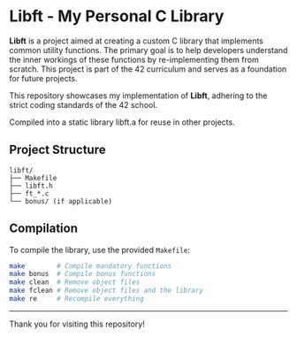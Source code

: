 # Libft - My Personal C Library

**Libft** is a project aimed at creating a custom C library that implements common utility functions. The primary goal is to help developers understand the inner workings of these functions by re-implementing them from scratch. This project is part of the 42 curriculum and serves as a foundation for future projects.

This repository showcases my implementation of **Libft**, adhering to the strict coding standards of the 42 school.

Compiled into a static library libft.a for reuse in other projects.

## Project Structure

```
libft/
├── Makefile
├── libft.h
├── ft_*.c
└── bonus/ (if applicable)
```

## Compilation

To compile the library, use the provided `Makefile`:

```bash
make        # Compile mandatory functions
make bonus  # Compile bonus functions
make clean  # Remove object files
make fclean # Remove object files and the library
make re     # Recompile everything
```

---

Thank you for visiting this repository!
